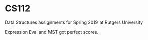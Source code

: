 # CS112
Data Structures assignments for Spring 2019 at Rutgers University

Expression Eval and MST got perfect scores.
